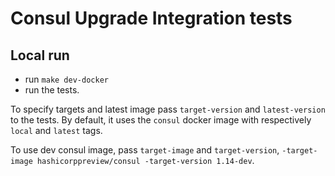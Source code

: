 # Consul Upgrade Integration tests
## Local run
- run `make dev-docker`
- run the tests.

To specify targets and latest image pass `target-version` and `latest-version` to the tests. By default, it uses the `consul` docker image with respectively `local` and `latest` tags.

To use dev consul image, pass `target-image` and `target-version`, `-target-image hashicorppreview/consul -target-version 1.14-dev`.

